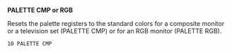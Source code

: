 **PALETTE CMP or RGB**

Resets the palette registers to the standard colors for a composite monitor or a television set (PALETTE CMP) or for an RGB monitor (PALETTE RGB).

```ecb2
10 PALETTE CMP
```
